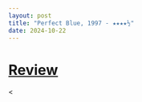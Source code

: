 ```yaml
---
layout: post
title: "Perfect Blue, 1997 - ★★★★½"
date: 2024-10-22
---
```


# [Review](https://letterboxd.com/pavlesap/film/perfect-blue/)

<
